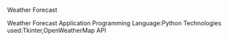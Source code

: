 Weather Forecast

Weather Forecast Application
Programming Language:Python
Technologies used:Tkinter,OpenWeatherMap API
